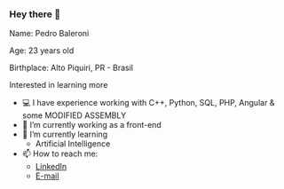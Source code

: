 ### Hey there 👋

Name: Pedro Baleroni

Age: 23 years old

Birthplace: Alto Piquiri, PR - Brasil

Interested in learning more

- 💻 I have experience working with C++, Python, SQL, PHP, Angular & some MODIFIED ASSEMBLY 
- 🔭 I’m currently working as a front-end
- 🌱 I’m currently learning
  - Artificial Intelligence
- 📫 How to reach me:
  - [LinkedIn](https://www.linkedin.com/in/pedro-baleroni-b67b06137)
  - [E-mail](mailto:pbaleroni@gmail.com)
